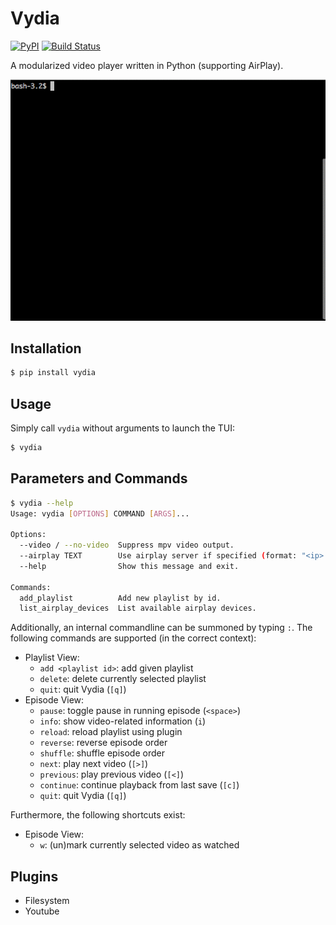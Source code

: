# Vydia

[![PyPI](https://img.shields.io/pypi/v/vydia.svg?style=flat)](https://pypi.python.org/pypi/vydia)
[![Build Status](https://img.shields.io/travis/kpj/Vydia.svg?style=flat)](https://travis-ci.org/kpj/Vydia)

A modularized video player written in Python (supporting AirPlay).

![Vydia-gif](docs/vydia.gif)


## Installation

```bash
$ pip install vydia
```

## Usage

Simply call `vydia` without arguments to launch the TUI:

```bash
$ vydia
```

## Parameters and Commands

```bash
$ vydia --help
Usage: vydia [OPTIONS] COMMAND [ARGS]...

Options:
  --video / --no-video  Suppress mpv video output.
  --airplay TEXT        Use airplay server if specified (format: "<ip>:<port>").
  --help                Show this message and exit.

Commands:
  add_playlist          Add new playlist by id.
  list_airplay_devices  List available airplay devices.
```

Additionally, an internal commandline can be summoned by typing `:`.
The following commands are supported (in the correct context):
* Playlist View:
  * `add <playlist id>`: add given playlist
  * `delete`: delete currently selected playlist
  * `quit`: quit Vydia (`[q]`)
* Episode View:
  * `pause`: toggle pause in running episode (`<space>`)
  * `info`: show video-related information (`i`)
  * `reload`: reload playlist using plugin
  * `reverse`: reverse episode order
  * `shuffle`: shuffle episode order
  * `next`: play next video (`[>]`)
  * `previous`: play previous video (`[<]`)
  * `continue`: continue playback from last save (`[c]`)
  * `quit`: quit Vydia (`[q]`)

Furthermore, the following shortcuts exist:
* Episode View:
  * `w`: (un)mark currently selected video as watched

## Plugins

* Filesystem
* Youtube
